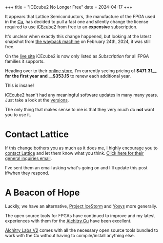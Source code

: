 +++
title = "iCEcube2 No Longer Free"
date = 2024-04-17
+++

It appears that Lattice Semiconductors, the manufacture of the FPGA used in the [Cu](@/boards/cu.md), has decided to pull a fast one and silently change the license required to use [iCEcube2](@/tutorials/setup/icecube2.md) from free to an __expensive__ subscription.

It's unclear when exactly this change happened, but looking at the latest snapshot from [the wayback machine](https://web.archive.org/web/20240224150050/https://www.latticesemi.com/Support/Licensing) on February 24th, 2024, it was still free.

On the [live site](https://www.latticesemi.com/Support/Licensing) iCEcube2 is now only listed as _Subscription_ for all FPGA families it supports.

Heading over to their [online store](https://www.latticestore.com/products/tabid/417/searchid/1/searchvalue/lsc-sw-icecube2/default.aspx), I'm currently seeing pricing of __$471.31__ for the first year and __$353.15__ to renew each additional year.

This is insane!

iCEcube2 hasn't had any meaningful software updates in many many years. Just take a look at the [versions](https://www.latticesemi.com/Products/DesignSoftwareAndIP/FPGAandLDS/iCEcube2#_B014C41EC7EA406C8BF8E943EABA6317).

The only thing that makes sense to me is that they very much do __not__ want you to use it.

# Contact Lattice

If this change bothers you as much as it does me, I highly encourage you to [contact Lattice](https://www.latticesemi.com/en/About/ContactUs) and let them know what you think. [Click here for their general inquiries email](mailto:general_inquiries@latticesemi.com).

I've sent them an email asking what's going on and I'll update this post if/when they respond.

# A Beacon of Hope

Luckily, we have an alternative, [Project IceStorm](https://github.com/YosysHQ/icestorm) and [Yosys](https://github.com/YosysHQ) more generally.

The open source tools for FPGAs have continued to improve and my latest experiences with them for the [Alchitry Cu](@/boards/cu.md) have been excellent.

[Alchitry Labs V2](@/alchitry-labs.md) comes with all the necessary open source tools bundled to work with the Cu without having to compile/install anything else.